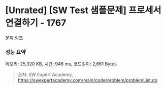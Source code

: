 # [Unrated] [SW Test 샘플문제] 프로세서 연결하기 - 1767 

[문제 링크](https://swexpertacademy.com/main/code/problem/problemDetail.do?contestProbId=AV4suNtaXFEDFAUf) 

### 성능 요약

메모리: 25,320 KB, 시간: 946 ms, 코드길이: 2,661 Bytes



> 출처: SW Expert Academy, https://swexpertacademy.com/main/code/problem/problemList.do
